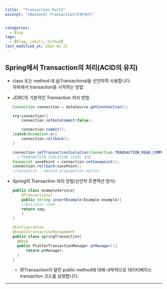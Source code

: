 ```yaml
---
title:  "Transaction Part2"
excerpt: "[Backend] Transaction(트렌섹션)"


categories:
  - Blog
tags:
  - [Blog, jekyll, Github]
last_modified_at: 2022-01-23
---
```


## Spring에서 Transaction의 처리(ACID의 유지)
- class 또는 method 에  @Transactional을 선언하여 사용합니다.  
자바에서 transaction을 시작하는 방법

- JDBC의 기본적인 Transaction 처리 방법
    ```java
    Connection connection = dataSource.getConntection();
    
    try(connection){
        connection.setAutoCommit(false);
    
        connection.commit();
    }catch(Exception e){
        connection.rollback();
    }

    connection.setTransactionIsolation(Connection.TRANSACTION_READ_COMMITTED);
      //TRANSACTOIN ISOLATION LEVEL 설정
    Savepoint savePoint = connection.setSavepoint();
    connection.rollback(savePoint);
    //savepoint : nested propagation option
    ```    

- Spring의 Transaction 처리 방법(선언적 트랜잭션 방식)
    ```java
    public class exampleService{
        @Transactional
        public String insertExample(Example example){
        //business code
        return seq;
        }
    }
    ```
    ```java
    @Configuration
    @EnableTransactionManagement
    public class springTransaction{
      @Bean
      public PlatforTransactionManager ptManager(){
          return ptManager;  
      }  
    }
    ```
  - @Transaction이 달린 public method에 대해 내부적으로 데이터베이스 transaction 코드를 실행합니다.
---